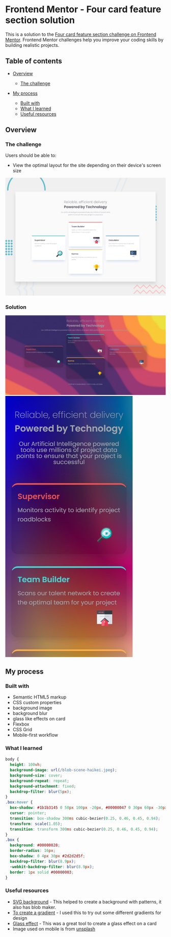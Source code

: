 # Frontend Mentor - Four card feature section solution

This is a solution to the
[Four card feature section challenge on Frontend Mentor](https://www.frontendmentor.io/challenges/four-card-feature-section-weK1eFYK).
Frontend Mentor challenges help you improve your coding skills by building
realistic projects.

## Table of contents

- [Overview](#overview)

  - [The challenge](#the-challenge)

- [My process](#my-process)
  - [Built with](#built-with)
  - [What I learned](#what-i-learned)
  - [Useful resources](#useful-resources)

## Overview

### The challenge

Users should be able to:

- View the optimal layout for the site depending on their device's screen size

![Design preview for the Four card feature section coding challenge](./design/desktop-preview.jpg)

### Solution

![](./preview/FireShot%20Capture%20002%20-%20Frontend%20Mentor%20-%20Four%20card%20feature%20section%20-%20127.0.0.1.jpg)
![](./preview/FireShot%20Capture%20003%20-%20Frontend%20Mentor%20-%20Four%20card%20feature%20section%20-%20127.0.0.1.jpg)

## My process

### Built with

- Semantic HTML5 markup
- CSS custom properties
- background image
- background blur
- glass like effects on card
- Flexbox
- CSS Grid
- Mobile-first workflow

### What I learned

```css
body {
  height: 100vh;
  background-image: url(/blob-scene-haikei.jpeg);
  background-size: cover;
  background-repeat: repeat;
  background-attachment: fixed;
  backdrop-filter: blur(5px);
}
.box:hover {
  box-shadow: #1b1b3145 0 50px 100px -20px, #00000047 0 30px 60px -30px;
  cursor: pointer;
  transition: box-shadow 300ms cubic-bezier(0.25, 0.46, 0.45, 0.94);
  transform: scale(1.05);
  transition: transform 300ms cubic-bezier(0.25, 0.46, 0.45, 0.94);
}
.box {
  background: #00000028;
  border-radius: 16px;
  box-shadow: 0 4px 30px #2d2d2d5f;
  backdrop-filter: blur(8.9px);
  -webkit-backdrop-filter: blur(8.9px);
  border: 1px solid #00000003;
}
```

### Useful resources

- [SVG background](https://haikei.app/) - This helped to create a background
  with patterns, it also has blob maker.
- [To create a gradient](https://cssgradient.io/) - I used this to try out some
  different gradients for design
- [Glass effect](https://css.glass) - This was a great tool to create a glass
  effect on a card
- Image used on mobile is from
  [unsplash](https://unsplash.com/photos/1LirzgcpY2c)
